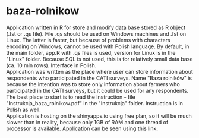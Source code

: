 # baza-rolnikow
Application written in R for store and modify data base stored as R object (.fst or .qs file). File .qs should be used on Windows machines and .fst on Linux. The latter is faster, but because of problems with characters encoding on Windows, cannot be used with Polish language. By default, in the main folder, app.R with .qs files is used, version for Linux is in the "Linux" folder. Because SQL is not used, this is for relatively small data base (ca. 10 mln rows). Interface in Polish.  
Application was written as the place where user can store information about respondents who participated in the CATI surveys. Name "Baza rolników" is because the intention was to store only information about farmers who participated in the CATI surveys, but it could be used for any respondents.  
The best place to start is to read the Instruction - file "Instrukcja_baza_rolnikow.pdf" in the "Instrukcja" folder. Instruction is in Polish as well.  
Application is hosting on the shinyapps.io using free plan, so it will be much slower than in reality, because only 1GB of RAM and one thread of processor is available. Application can be seen using this link: 
